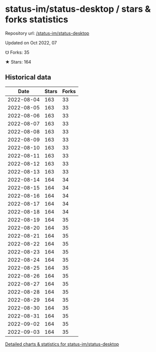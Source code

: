 # status-im/status-desktop / stars & forks statistics

Repository url: [/status-im/status-desktop](https://github.com/status-im/status-desktop)

Updated on Oct 2022, 07

☋ Forks: 35

★ Stars: 164

## Historical data
| Date | Stars | Forks |
|------|-------|-------|
| 2022-08-04 | 163 | 33 | 
| 2022-08-05 | 163 | 33 | 
| 2022-08-06 | 163 | 33 | 
| 2022-08-07 | 163 | 33 | 
| 2022-08-08 | 163 | 33 | 
| 2022-08-09 | 163 | 33 | 
| 2022-08-10 | 163 | 33 | 
| 2022-08-11 | 163 | 33 | 
| 2022-08-12 | 163 | 33 | 
| 2022-08-13 | 163 | 33 | 
| 2022-08-14 | 164 | 34 | 
| 2022-08-15 | 164 | 34 | 
| 2022-08-16 | 164 | 34 | 
| 2022-08-17 | 164 | 34 | 
| 2022-08-18 | 164 | 34 | 
| 2022-08-19 | 164 | 35 | 
| 2022-08-20 | 164 | 35 | 
| 2022-08-21 | 164 | 35 | 
| 2022-08-22 | 164 | 35 | 
| 2022-08-23 | 164 | 35 | 
| 2022-08-24 | 164 | 35 | 
| 2022-08-25 | 164 | 35 | 
| 2022-08-26 | 164 | 35 | 
| 2022-08-27 | 164 | 35 | 
| 2022-08-28 | 164 | 35 | 
| 2022-08-29 | 164 | 35 | 
| 2022-08-30 | 164 | 35 | 
| 2022-08-31 | 164 | 35 | 
| 2022-09-02 | 164 | 35 | 
| 2022-09-03 | 164 | 35 | 


[Detailed charts & statistics for status-im/status-desktop](https://reviewgithub.com/rep/status-im/status-desktop)
